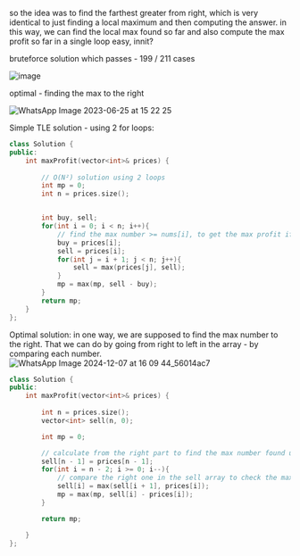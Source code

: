 so the idea was to find the farthest greater from right, which is very identical to just finding a local maximum and then computing the answer.
in this way, we can find the local max found so far and also compute the max profit so far in a single loop
easy, innit?

bruteforce solution which passes - 199 / 211 cases        
       
![image](https://user-images.githubusercontent.com/73538974/248545048-ccee2471-c19f-4b62-a59b-48d752877a6f.png)          
            
optimal - finding the max to the right    

![WhatsApp Image 2023-06-25 at 15 22 25](https://user-images.githubusercontent.com/73538974/248545929-868a69ca-3758-4b72-9fec-e2f7bd166640.jpg)

Simple TLE solution - using 2 for loops: 

```c++
class Solution {
public:
    int maxProfit(vector<int>& prices) {
        
        // O(N²) solution using 2 loops
        int mp = 0;
        int n = prices.size();


        int buy, sell;
        for(int i = 0; i < n; i++){
            // find the max number >= nums[i], to get the max profit if we buy the stock at nums[i]
            buy = prices[i];
            sell = prices[i];
            for(int j = i + 1; j < n; j++){
                sell = max(prices[j], sell);
            }
            mp = max(mp, sell - buy);
        }
        return mp;
    }
};
```

Optimal solution: in one way, we are supposed to find the max number to the right. That we can do by going from right to left in the array - by comparing each number.
![WhatsApp Image 2024-12-07 at 16 09 44_56014ac7](https://github.com/user-attachments/assets/3da6ef08-b5e9-4eeb-b03b-3753cd27932e)

```c++
class Solution {
public:
    int maxProfit(vector<int>& prices) {
        
        int n = prices.size();
        vector<int> sell(n, 0);

        int mp = 0;

        // calculate from the right part to find the max number found until the ith position
        sell[n - 1] = prices[n - 1];
        for(int i = n - 2; i >= 0; i--){
            // compare the right one in the sell array to check the maximum
            sell[i] = max(sell[i + 1], prices[i]);
            mp = max(mp, sell[i] - prices[i]);
        }

        return mp;

    }
};
```

